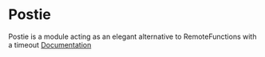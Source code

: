 # Postie
Postie is a module acting as an elegant alternative to RemoteFunctions with a timeout
[Documentation](https://bensbk.github.io/Postie/)
